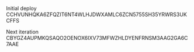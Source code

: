 Initial deploy 
CCHVUNHQKA6ZFQZIT6NT4WLHJDWXAMLC6ZCN5755SH35YRWRS3UKCFFS

Next iteration
CBYGZ4AUPMKQSAQO2OENOX6IXV73MFWZHLDYENFRNSM3AAG2GA6C7AAE